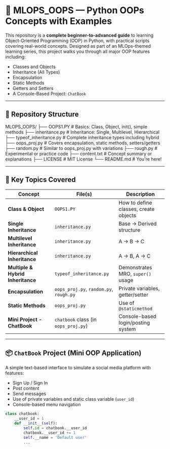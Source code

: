 # 🐍 MLOPS_OOPS — Python OOPs Concepts with Examples

This repository is a **complete beginner-to-advanced guide** to learning Object-Oriented Programming (OOP) in Python, with practical scripts covering real-world concepts. Designed as part of an MLOps-themed learning series, this project walks you through all major OOP features including:

- Classes and Objects
- Inheritance (All Types)
- Encapsulation
- Static Methods
- Getters and Setters
- A Console-Based Project: `ChatBook`

---

## 📁 Repository Structure

MLOPS_OOPS/
├── OOPS1.PY # Basics: Class, Object, init(), simple methods
├── inheritance.py # Inheritance: Single, Multilevel, Hierarchical
├── typeof_inheritance.py # Complete inheritance types including hybrid
├── oops_proj.py # Covers encapsulation, static methods, setters/getters
├── random.py # Similar to oops_proj.py with variations
├── rough.py # Experimental or practice code
├── content.txt # Concept summary or explanations
├── LICENSE # MIT License
└── README.md # You're here!


---

## 🔑 Key Topics Covered

| Concept            | File(s)                | Description |
|-------------------|------------------------|-------------|
| **Class & Object**       | `OOPS1.PY`               | How to define classes, create objects |
| **Single Inheritance**   | `inheritance.py`         | Base → Derived structure |
| **Multilevel Inheritance** | `inheritance.py`       | A → B → C |
| **Hierarchical Inheritance** | `inheritance.py`     | A → B, A → C |
| **Multiple & Hybrid Inheritance** | `typeof_inheritance.py` | Demonstrates MRO, `super()` usage |
| **Encapsulation**       | `oops_proj.py`, `random.py`, `rough.py` | Private variables, getter/setter |
| **Static Methods**      | `oops_proj.py`           | Use of `@staticmethod` |
| **Mini Project - ChatBook** | `chatbook` class (in `oops_proj.py`) | Console-based login/posting system |

---

## 📦 `ChatBook` Project (Mini OOP Application)

A simple text-based interface to simulate a social media platform with features:

- Sign Up / Sign In
- Post content
- Send messages
- Use of private variables and static class variable (`user_id`)
- Console-based menu navigation

```python
class chatbook:
    __user_id = 1
    def __init__(self):
        self.id = chatbook.__user_id
        chatbook.__user_id += 1
        self.__name = 'Default user'
        ...
